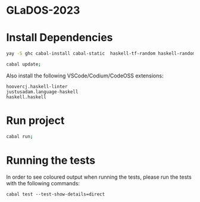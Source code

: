 # GLaDOS-2023
  

# Install Dependencies

```sh
yay -S ghc cabal-install cabal-static  haskell-tf-random haskell-random haskell-quickcheck haskell-quickcheck-io  haskell-hunit hlint;

cabal update;
```

Also install the following VSCode/Codium/CodeOSS extensions:
```
hoovercj.haskell-linter
justusadam.language-haskell
haskell.haskell
```

# Run project

```sh
cabal run;
```

# Running the tests

In order to see coloured output when running the tests, please run the tests with the following commands:

```
cabal test --test-show-details=direct
```
